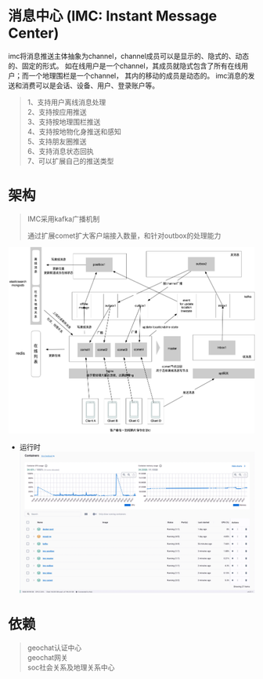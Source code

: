 # 消息中心 (IMC: Instant Message Center)
imc将消息推送主体抽象为channel，channel成员可以是显示的、隐式的、动态的、固定的形式。
如在线用户是一个channel，其成员就隐式包含了所有在线用户；而一个地理围栏是一个channel，
其内的移动的成员是动态的。
imc消息的发送和消费可以是会话、设备、用户、登录账户等。
> 1、支持用户离线消息处理  
> 2、支持按应用推送  
> 3、支持按地理围栏推送  
> 4、支持按地物化身推送和感知  
> 5、支持朋友圈推送  
> 6、支持消息状态回执  
> 7、可以扩展自己的推送类型  
# 架构
> IMC采用kafka广播机制  
>
> 通过扩展comet扩大客户端接入数量，和针对outbox的处理能力  

![如图](https://github.com/carocean/cj-geochat-imc/blob/main/doc/pics/architecture_diagram.png)

- 运行时
![如图](https://github.com/carocean/cj-geochat-imc/blob/main/doc/pics/runtime_dockers.png)
# 依赖
> geochat认证中心  
> geochat网关  
> soc社会关系及地理关系中心  
